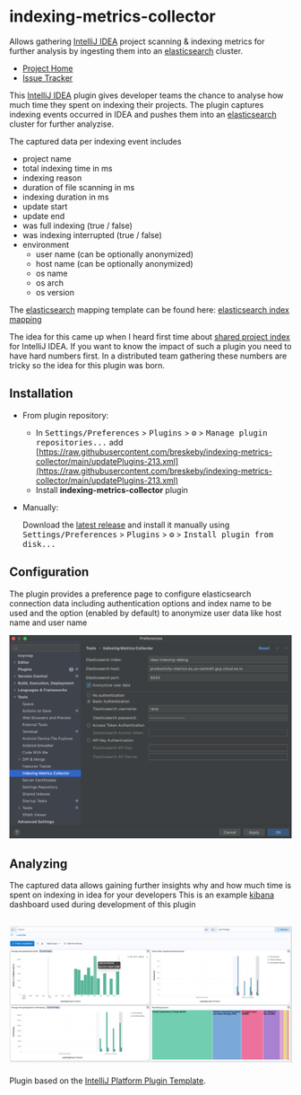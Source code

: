 # indexing-metrics-collector

<!-- Plugin description -->
Allows gathering [IntelliJ IDEA](https://www.jetbrains.com/idea/) project scanning & indexing metrics for further analysis by ingesting them into an [elasticsearch](https://www.elastic.co/elasticsearch/elasticsearch) cluster.

* [Project Home](https://github.com/breskeby/indexing-metrics-collector)
* [Issue Tracker](https://github.com/breskeby/indexing-metrics-collector/issues)

<!-- Plugin description end -->

This [IntelliJ IDEA](https://www.jetbrains.com/idea/) plugin gives developer teams the chance to analyse how much time they spent on indexing their projects.
The plugin captures indexing events occurred in IDEA and pushes them into an [elasticsearch](https://www.elastic.co/elasticsearch/elasticsearch)  cluster for further analyzise. 

The captured data per indexing event includes

- project name
- total indexing time in ms
- indexing reason
- duration of file scanning in ms
- indexing duration in ms
- update start
- update end
- was full indexing (true / false)
- was indexing interrupted (true / false)
- environment
  - user name (can be optionally anonymized)
  - host name (can be optionally anonymized)
  - os name
  - os arch
  - os version

The [elasticsearch](https://www.elastic.co/elasticsearch/elasticsearch)  mapping template can be found here: [elasticsearch index mapping](https://github.com/breskeby/indexing-metrics-collector/blob/main/src/main/resources/idea-indexing-mapping.json)

The idea for this came up when I heard first time about [shared project index](https://www.jetbrains.com/help/idea/shared-indexes.html#project-shared-indexes) for IntelliJ IDEA.
If you want to know the impact of such a plugin you need to have hard numbers first. In a distributed team gathering these numbers are tricky so the idea
for this plugin was born.

## Installation

[//]: # (- Using IDE built-in plugin system:)

[//]: # (  )
[//]: # (  <kbd>Settings/Preferences</kbd> > <kbd>Plugins</kbd> > <kbd>Marketplace</kbd> > <kbd>Search for "idea-index-tracker"</kbd> >)

[//]: # (  <kbd>Install Plugin</kbd>)

- From plugin repository:

  - In <kbd>Settings/Preferences</kbd> > <kbd>Plugins</kbd> > <kbd>⚙️</kbd> > <kbd>Manage plugin repositories...</kbd> 
  add [https://raw.githubusercontent.com/breskeby/indexing-metrics-collector/main/updatePlugins-213.xml](https://raw.githubusercontent.com/breskeby/indexing-metrics-collector/main/updatePlugins-213.xml)
  - Install <b>indexing-metrics-collector</b> plugin

- Manually:

  Download the [latest release](https://github.com/breskeby/indexing-metrics-collector/releases/latest) and install it manually using
  <kbd>Settings/Preferences</kbd> > <kbd>Plugins</kbd> > <kbd>⚙️</kbd> > <kbd>Install plugin from disk...</kbd>

## Configuration

The plugin provides a preference page to configure elasticsearch connection data including
authentication options and index name to be used and the option (enabled by default) to anonymize user data like host name and user name

![](docs/indexing-collector-preferences.png)

## Analyzing

The captured data allows gaining further insights why and how much time is spent on indexing in idea for your developers
This is an example [kibana](https://www.elastic.co/kibana/) dashboard used during development of this plugin

![](docs/kibana-dashboard-example.png)
---
Plugin based on the [IntelliJ Platform Plugin Template][template].

[template]: https://github.com/JetBrains/intellij-platform-plugin-template
